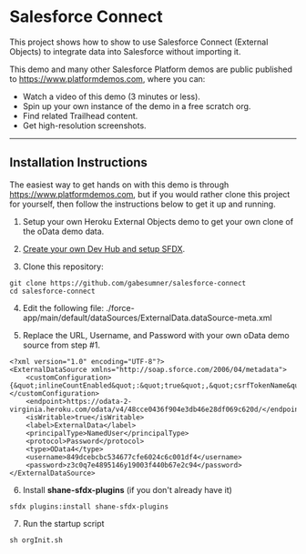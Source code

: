 # Salesforce Connect

This project shows how to show to use Salesforce Connect (External Objects) to integrate data into Salesforce without importing it.

This demo and many other Salesforce Platform demos are public published to <https://www.platformdemos.com>, where you can:

- Watch a video of this demo (3 minutes or less).
- Spin up your own instance of the demo in a free scratch org.
- Find related Trailhead content.
- Get high-resolution screenshots.

___

## Installation Instructions

The easiest way to get hands on with this demo is through <https://www.platformdemos.com>, but if you would rather clone this project for yourself, then follow the instructions below to get it up and running.

1. Setup your own Heroku External Objects demo to get your own clone of the oData demo data.

2. [Create your own Dev Hub and setup SFDX](https://trailhead.salesforce.com/en/content/learn/modules/sfdx_app_dev/sfdx_app_dev_setup_dx).

3. Clone this repository:

```
git clone https://github.com/gabesumner/salesforce-connect
cd salesforce-connect
```

4. Edit the following file: ./force-app/main/default/dataSources/ExternalData.dataSource-meta.xml

5. Replace the URL, Username, and Password with your own oData demo source from step #1.

```
<?xml version="1.0" encoding="UTF-8"?>
<ExternalDataSource xmlns="http://soap.sforce.com/2006/04/metadata">
    <customConfiguration>{&quot;inlineCountEnabled&quot;:&quot;true&quot;,&quot;csrfTokenName&quot;:&quot;&quot;,&quot;requestCompression&quot;:&quot;false&quot;,&quot;pagination&quot;:&quot;CLIENT&quot;,&quot;noIdMapping&quot;:&quot;false&quot;,&quot;format&quot;:&quot;JSON&quot;,&quot;compatibility&quot;:&quot;DEFAULT&quot;,&quot;csrfTokenEnabled&quot;:&quot;false&quot;,&quot;timeout&quot;:&quot;120&quot;,&quot;searchEnabled&quot;:&quot;true&quot;,&quot;ChangeTrackingEnabled&quot;:&quot;false&quot;}</customConfiguration>
    <endpoint>https://odata-2-virginia.heroku.com/odata/v4/48cce0436f904e3db46e28df069c620d/</endpoint>
    <isWritable>true</isWritable>
    <label>ExternalData</label>
    <principalType>NamedUser</principalType>
    <protocol>Password</protocol>
    <type>OData4</type>
    <username>849dcebcbc534677cfe6024c6c001df4</username>
    <password>z3c0q7e4895146y19003f440b67e2c94</password>
</ExternalDataSource>
```

6. Install **shane-sfdx-plugins** (if you don't already have it)

```
sfdx plugins:install shane-sfdx-plugins
```

7. Run the startup script

```
sh orgInit.sh
```